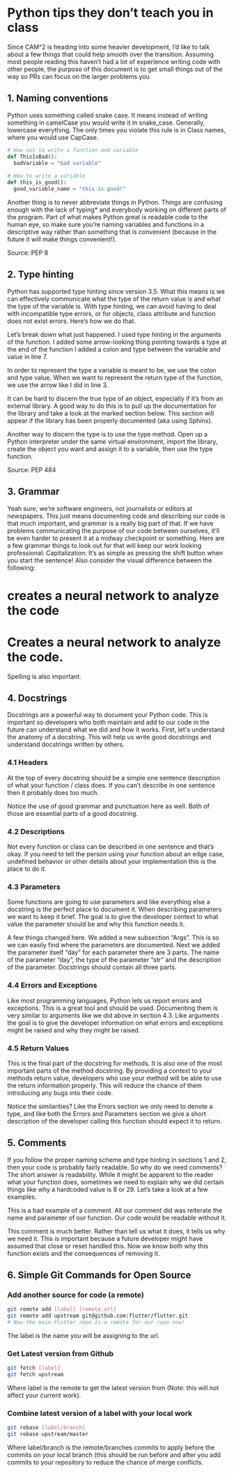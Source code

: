 # Python tips they don’t teach you in class

Since CAM^2 is heading into some heavier development, I’d like to talk about a few things that could help smooth over the transition. Assuming most people reading this haven’t had a lot of experience writing code with other people, the purpose of this document is to get small things out of the way so PRs can focus on the larger problems.you


## 1. Naming conventions
Python uses something called snake case. It means instead of writing something in camelCase you would write it in snake_case. Generally, lowercase everything. The only times you violate this rule is in Class names, where you would use CapCase.

```Python
# How not to write a function and variable
def ThisIsBad():
  badVariable = "bad variable"
  
# How to write a variable
def this_is_good():
  good_variable_name = "this is good!"
```

Another thing is to never abbreviate things in Python. Things are confusing enough with the lack of typing* and everybody working on different parts of the program. Part of what makes Python great is readable code to the human eye, so make sure you’re naming variables and functions in a descriptive way rather than something that is convenient (because in the future it will make things convenient!).

Source: PEP 8

## 2. Type hinting
Python has supported type hinting since version 3.5. What this means is we can effectively communicate what the type of the return value is and what the type of the variable is. With type hinting, we can avoid having to deal with incompatible type errors, or for objects, class attribute and function does not exist errors. Here’s how we do that.



Let’s break down what just happened.
I used type hinting in the arguments of the function.
I added some arrow-looking thing pointing towards a type at the end of the function
I added a colon and type between the variable and value in line 7.

In order to represent the type a variable is meant to be, we use the colon and type value. When we want to represent the return type of the function, we use the arrow like I did in line 3.

It can be hard to discern the true type of an object, especially if it’s from an external library. A good way to do this is to pull up the documentation for the library and take a look at the marked section below. This section will appear if the library has been properly documented (aka using Sphinx).



Another way to discern the type is to use the type method. Open up a Python interpreter under the same virtual environment, import the library, create the object you want and assign it to a variable, then use the type function.


Source: PEP 484

## 3. Grammar
Yeah sure, we’re software engineers, not journalists or editors at newspapers. This just means documenting code and describing our code is that much important, and grammar is a really big part of that. If we have problems communicating the purpose of our code between ourselves, it’ll be even harder to present it at a midway checkpoint or something. Here are a few grammar things to look out for that will keep our work looking professional:
Capitalization: It’s as simple as pressing the shift button when you start the sentence! Also consider the visual difference between the following:
# creates a neural network to analyze the code
# Creates a neural network to analyze the code.
Spelling is also important.

## 4. Docstrings
Docstrings are a powerful way to document your Python code. This is important so developers who both maintain and add to our code in the future can understand what we did and how it works. First, let's understand the anatomy of a docstring. This will help us write good docstrings and understand docstrings written by others. 

### 4.1 Headers
At the top of every docstring should be a simple one sentence description of what your function / class does. If you can’t describe in one sentence then it probably does too much.


Notice the use of good grammar and punctuation here as well. Both of those are essential parts of a good docstring.  

### 4.2 Descriptions
Not every function or class can be described in one sentence and that’s okay. If you need to tell the person using your function about an edge case, undefined behavior or other details about your implementation this is the place to do it. 


### 4.3 Parameters
Some functions are going to use parameters and like everything else a docstring is the perfect place to document it. When describing parameters we want to keep it brief. The goal is to give the developer context to what value the parameter should be and why this function needs it. 


A few things changed here. We added a new subsection “Args”. This is so we can easily find where the parameters are documented. Next we added the parameter itself “day” for each parameter there are 3 parts. The name of the parameter “day”, the type of the parameter “str” and the description of the parameter. Docstrings should contain all three parts.
 
### 4.4 Errors and Exceptions
Like most programming languages, Python lets us report errors and exceptions. This is a great tool and should be used. Documenting them is very similar to arguments like we did above in section 4.3. Like arguments the goal is to give the developer information on what errors and exceptions might be raised and why they might be raised. 


### 4.5 Return Values
This is the final part of the docstring for methods. It is also one of the most important parts of the method docstring. By providing a context to your methods return value, developers who use your method will be able to use the return information properly. This will reduce the chance of them introducing any bugs into their code. 


Notice the similarities? Like the Errors section we only need to denote a type, and like both the Errors and Parameters section we give a short description of the developer calling this function should expect it to return.


## 5. Comments
If you follow the proper naming scheme and type hinting in sections 1 and 2, then your code is probably fairly readable. So why do we need comments? The short answer is readability.  While it might be apparent to the reader what your function does, sometimes we need to explain why we did certain things like why a hardcoded value is 8 or 29. Let’s take a look at a few examples.


This is a bad example of a comment. All our comment did was reiterate the name and parameter of our function. Our code would be readable without it. 


This comment is much better. Rather than tell us what it does, it tells us why we need it. This is important because a future developer might have assumed that close or reset handled this. Now we know both why this function exists and the consequences of removing it.  

## 6. Simple Git Commands for Open Source
### Add another source for code (a remote)
```Bash
git remote add [label] [remote_url]
git remote add upstream git@github.com:flutter/flutter.git
# Now the main Flutter repo is a remote for our repo now!
```
The label is the name you will be assigning to the url.

### Get Latest version from Github
```Bash
git fetch [label]
git fetch upstream
```
Where label is the remote to get the latest version from (Note: this will not affect your current work).

### Combine latest version of a label with your local work
```Bash
git rebase [label/branch]
git rebase upstream/master
```
Where label/branch is the remote/branches commits to apply before the commits on your local branch (this should be run before and after you add commits to your repository to reduce the chance of merge conflicts.


